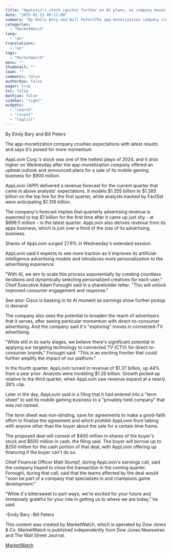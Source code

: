 ```yaml
---
title: "AppLovin's stock ignites further on AI plans, as company moves toward sale of mobile gaming unit"
date: "2025-02-13 09:12:00"
summary: "By Emily Bary and Bill PetersThe app-monetization company crushes expectations with latest results and says it's poised for more momentumAppLovin Corp.'s stock was one of the hottest plays of 2024, and it shot higher on Wednesday after the app-monetization company offered an upbeat outlook and announced plans for a sale..."
categories:
  - "MarketWatch"
lang:
  - "en"
translations:
  - "en"
tags:
  - "MarketWatch"
menu: ""
thumbnail: ""
lead: ""
comments: false
authorbox: false
pager: true
toc: false
mathjax: false
sidebar: "right"
widgets:
  - "search"
  - "recent"
  - "taglist"
---
```


By Emily Bary and Bill Peters

The app-monetization company crushes expectations with latest results and says it's poised for more momentum

AppLovin Corp.'s stock was one of the hottest plays of 2024, and it shot higher on Wednesday after the app-monetization company offered an upbeat outlook and announced plans for a sale of its mobile gaming business for $900 million.

AppLovin (APP) delivered a revenue forecast for the current quarter that came in above analysts' expectations. It models $1.355 billion to $1.385 billion on the top line for the first quarter, while analysts tracked by FactSet were anticipating $1.318 billion.

The company's forecast implies that quarterly advertising revenue is expected to top $1 billion for the first time after it came up just shy - at $999.5 million - in the latest quarter. AppLovin also derives revenue from its apps business, which is just over a third of the size of its advertising business.

Shares of AppLovin surged 27.8% in Wednesday's extended session.

AppLovin said it expects to see more traction as it improves its artificial-intelligence advertising models and introduces more personalization to the advertising experience.

"With AI, we aim to scale this process exponentially by creating countless iterations and dynamically selecting personalized creatives for each user," Chief Executive Adam Foroughi said in a shareholder letter. "This will unlock improved consumer engagement and response."

See also: Cisco is basking in its AI moment as earnings show further pickup in demand

The company also sees the potential to broaden the reach of advertisers that it serves, after seeing particular momentum with direct-to-consumer advertising. And the company said it's "exploring" moves in connected-TV advertising.

"While still in its early stages, we believe there's significant potential in applying our targeting technology to connected TV (CTV) for direct-to-consumer brands," Foroughi said. "This is an exciting frontier that could further amplify the impact of our platform."

In the fourth quarter, AppLovin turned in revenue of $1.37 billion, up 44% from a year prior. Analysts were modeling $1.26 billion. Growth picked up relative to the third quarter, when AppLovin saw revenue expand at a nearly 39% clip.

Later in the day, AppLovin said in a filing that it had entered into a "term sheet" to sell its mobile gaming business to a "privately held company" that was not named.

The term sheet was non-binding, save for agreements to make a good-faith effort to finalize the agreement and which prohibit AppLovin from talking with anyone other than the buyer about the sale for a certain time frame.

The proposed deal will consist of $400 million in shares of the buyer's stock and $500 million in cash, the filing said. The buyer will borrow up to $250 million for the cash portion of that deal, with AppLovin offering up financing if the buyer can't do so.

Chief Financial Officer Matt Stumpf, during AppLovin's earnings call, said the company hoped to close the transaction in the coming quarter. Foroughi, during that call, said that the teams affected by the deal would "soon be part of a company that specializes in and champions game development."

"While it's bittersweet to part ways, we're excited for your future and immensely grateful for your role in getting us to where we are today," he said.

-Emily Bary -Bill Peters

This content was created by MarketWatch, which is operated by Dow Jones & Co. MarketWatch is published independently from Dow Jones Newswires and The Wall Street Journal.

[MarketWatch](https://www.tradingview.com/news/DJN_SN20250212012949:0/)
